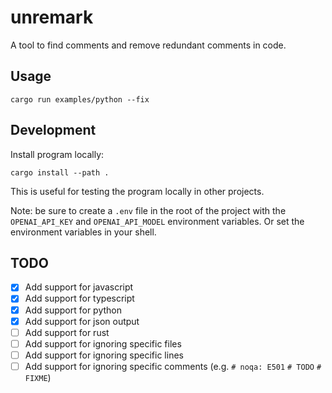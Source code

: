 # unremark

A tool to find comments and remove redundant comments in code.


## Usage
```
cargo run examples/python --fix
```

## Development

Install program locally:
```
cargo install --path .
```
This is useful for testing the program locally in other projects.

Note: be sure to create a `.env` file in the root of the project with the `OPENAI_API_KEY` and `OPENAI_API_MODEL` environment variables. Or set the environment variables in your shell.


## TODO
- [x] Add support for javascript
- [x] Add support for typescript
- [x] Add support for python
- [x] Add support for json output
- [ ] Add support for rust
- [ ] Add support for ignoring specific files
- [ ] Add support for ignoring specific lines
- [ ] Add support for ignoring specific comments (e.g. `# noqa: E501` `# TODO` `# FIXME`)
